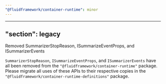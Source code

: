 ```yaml
---
"@fluidframework/container-runtime": minor
---
```

---
"section": legacy
---

Removed SummarizerStopReason, ISummarizeEventProps, and ISummarizerEvents

`SummarizerStopReason`, `ISummarizeEventProps`, and `ISummarizerEvents` have all been removed from the `"@fluidframework/container-runtime"` package. Please migrate all uses of these APIs to their respective copies in the `"@fluidframework/container-runtime-definitions"` package.
